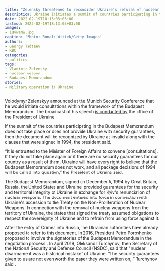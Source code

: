 ```yaml
---
title: "Zelensky threatened to reconsider Ukraine's refusal of nuclear weapons"
description: Ukraine initiates a summit of countries participating in the Budapest Memorandum, which provided for its renunciation of nuclear weapons. If the summit does not take place, Kyiv may invalidate the document
date: 2022-02-19T18:13:03+03:00
lastmod: 2022-02-19T18:13:03+03:00
images:
- 1QvwaNw.jpg
caption: 'Photo: Ronald Wittek/Getty Images'
authors:
- Georgy Tadtaev
- RBC
categories:
- politics
tags:
- Vladimir Zelensky
- nuclear weapon
- Budapest Memorandum
stories:
- Military operation in Ukraine
---
```


Volodymyr Zelenskyy announced at the Munich Security Conference that he would initiate consultations within the framework of the Budapest Memorandum. The broadcast of his speech [is conducted by](https://www.facebook.com/president.gov.ua/videos/443180840884457) the office of the President of Ukraine.

If the summit of the countries participating in the Budapest Memorandum does not take place or does not provide Ukraine with security guarantees, then the document will be recognized by Ukraine as invalid along with the clauses that were signed in 1994, the president said.

“It is entrusted to the Minister of Foreign Affairs to convene [consultations]. If they do not take place again or if there are no security guarantees for our country as a result of them, Ukraine will have every right to believe that the Budapest Memorandum does not work, and all package decisions of 1994 will be called into question,” the President of Ukraine said.

The Budapest Memorandum, signed on December 5, 1994 by Great Britain, Russia, the United States and Ukraine, provided guarantees for the security and territorial integrity of Ukraine in exchange for Kyiv's renunciation of nuclear weapons. The document entered into force in connection with Ukraine's accession to the Treaty on the Non-Proliferation of Nuclear Weapons. In connection with the removal of nuclear weapons from the territory of Ukraine, the states that signed the treaty assumed obligations to respect the sovereignty of Ukraine and to refrain from using force against it.

After the entry of Crimea into Russia, the Ukrainian authorities have already proposed to refer to this document. In 2016, President Petro Poroshenko proposed to involve the signatories of the Budapest Memorandum in the negotiation process . In April 2019, Oleksandr Turchynov, then Secretary of the National Security and Defense Council (NSDC), said that "nuclear disarmament was a historical mistake" of Ukraine. “The security guarantees given to us are not even worth the paper they were written on, ” Turchynov said .

